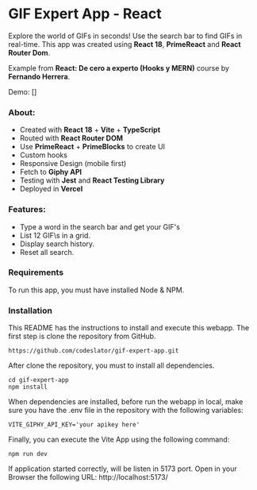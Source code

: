 # GIF Expert App - React
Explore the world of GIFs in seconds! Use the search bar to find GIFs in real-time. This app was created using **React 18**, **PrimeReact** and **React Router Dom**.

Example from **React: De cero a experto (Hooks y MERN)** course by **Fernando Herrera**.

Demo: []

### About:

- Created with **React 18** + **Vite** + **TypeScript**
- Routed with **React Router DOM**
- Use **PrimeReact** + **PrimeBlocks** to create UI
- Custom hooks
- Responsive Design (mobile first)
- Fetch to **Giphy API**
- Testing with **Jest** and **React Testing Library**
- Deployed in **Vercel**

### Features:

- Type a word in the search bar and get your GIF's
- List 12 GIF\s in a grid.
- Display search history.
- Reset all search.

### Requirements

To run this app, you must have installed Node & NPM.

### Installation

This README has the instructions to install and execute this webapp. The first step is clone the repository from GitHub.
```
https://github.com/codeslator/gif-expert-app.git
```

After clone the repository, you must to install all dependencies.

```
cd gif-expert-app
npm install
```

When dependencies are installed, before run the webapp in local, make sure you have the .env file in the repository with the following variables:
```
VITE_GIPHY_API_KEY='your apikey here'
```

Finally, you can execute the Vite App using the following command:
```
npm run dev
```
If application started correctly, will be listen in 5173 port. Open in your Browser the following URL: http://localhost:5173/